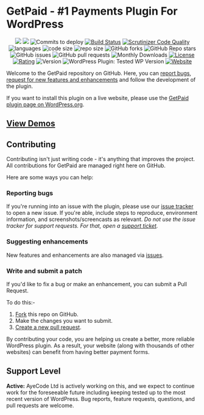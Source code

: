 # GetPaid - #1 Payments Plugin For WordPress

<p align="center">
    <a href="https://github.com/AyeCode/invoicing/graphs/contributors" alt="Contributors">
        <img src="https://img.shields.io/github/contributors/AyeCode/invoicing" /></a>
    <a href="https://github.com/AyeCode/invoicing/pulse" alt="Activity">
        <img src="https://img.shields.io/github/commit-activity/m/AyeCode/invoicing" /></a>
    <img src="https://img.shields.io/github/commits-since/AyeCode/invoicing/latest?label=Commits%20To%20Deploy" alt="Commits to deploy">
    <a href="https://scrutinizer-ci.com/g/AyeCode/invoicing/build-status/master">
        <img src="https://scrutinizer-ci.com/g/AyeCode/invoicing/badges/build.png?b=master" alt="Build Status"></a>
    <a href="https://scrutinizer-ci.com/g/AyeCode/invoicing/?branch=master">
        <img src="https://scrutinizer-ci.com/g/AyeCode/invoicing/badges/quality-score.png?b=master" alt="Scrutinizer Code Quality"></a>
    <img src="https://img.shields.io/github/languages/count/AyeCode/invoicing" alt="languages">
    <img src="https://img.shields.io/github/languages/code-size/AyeCode/invoicing" alt="code size">
    <img src="https://img.shields.io/github/repo-size/AyeCode/invoicing" alt="repo size">
    <img alt="GitHub forks" src="https://img.shields.io/github/forks/AyeCode/invoicing?style=social">
    <img alt="GitHub Repo stars" src="https://img.shields.io/github/stars/AyeCode/invoicing?style=social">
    <img alt="GitHub issues" src="https://img.shields.io/github/issues-raw/AyeCode/invoicing">
    <img alt="GitHub pull requests" src="https://img.shields.io/github/issues-pr-raw/AyeCode/invoicing">
    <img src="https://img.shields.io/wordpress/plugin/dm/invoicing" alt="Monthly Downloads">
    <a href="https://www.gnu.org/licenses/gpl-3.0.en.html">
        <img src="https://img.shields.io/github/license/AyeCode/invoicing" alt="License"></a>
    <a href="https://wordpress.org/support/plugin/invoicing/reviews/">
        <img src="https://img.shields.io/wordpress/plugin/stars/invoicing" alt="Rating"></a>
    <img src="https://img.shields.io/wordpress/plugin/v/invoicing?label=version" alt="Version">
    <img alt="WordPress Plugin: Tested WP Version" src="https://img.shields.io/wordpress/plugin/tested/invoicing">
    <a href="https://wpgetpaid.com">
        <img src="https://img.shields.io/website?url=https%3A%2F%2Fwpgetpaid.com" alt="Website"></a>
</p>

Welcome to the GetPaid repository on GitHub. Here, you can [report bugs](https://github.com/AyeCode/invoicing/issues/new?assignees=&labels=&template=bug_report.md&title=), [request for new features and enhancements](https://github.com/AyeCode/invoicing/issues/new?assignees=&labels=&template=feature_request.md&title=) and follow the development of the plugin.

If you want to install this plugin on a live website, please use the [GetPaid plugin page on WordPress.org](https://wordpress.org/plugins/invoicing/).

## [View Demos](https://demos.ayecode.io/getpaid/)

## Contributing

Contributing isn't just writing code - it's anything that improves the project. All contributions for GetPaid are managed right here on GitHub. 

Here are some ways you can help:

### Reporting bugs

If you're running into an issue with the plugin, please use our [issue tracker](https://github.com/AyeCode/invoicing/issues/new?assignees=&labels=&template=bug_report.md&title=) to open a new issue. If you're able, include steps to reproduce, environment information, and screenshots/screencasts as relevant. *Do not use the issue tracker for support requests. For that, open a [support ticket](https://wpgetpaid.com/support/).*

### Suggesting enhancements

New features and enhancements are also managed via [issues](https://github.com/AyeCode/invoicing/issues/new?assignees=&labels=&template=feature_request.md&title=).

### Write and submit a patch

If you'd like to fix a bug or make an enhancement, you can submit a Pull Request. 

To do this:-

1. [Fork](https://help.github.com/en/github/getting-started-with-github/fork-a-repo) this repo on GitHub.
2. Make the changes you want to submit.
4. [Create a new pull request](https://help.github.com/en/articles/creating-a-pull-request-from-a-fork).

By contributing your code, you are helping us create a better, more reliable WordPress plugin. As a result, your website (along with thousands of other websites) can benefit from having better payment forms.

## Support Level

**Active:** AyeCode Ltd is actively working on this, and we expect to continue work for the foreseeable future including keeping tested up to the most recent version of WordPress.  Bug reports, feature requests, questions, and pull requests are welcome.

